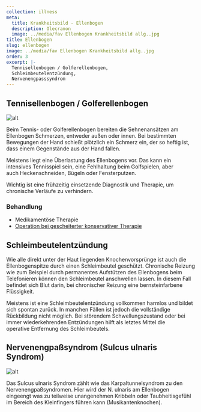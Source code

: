 ```yaml
---
collection: illness
meta:
  title: Krankheitsbild - Ellenbogen
  description: Olecranon
  image: ../media/fav Ellenbogen Krankheitsbild allg..jpg
title: Ellenbogen
slug: ellenbogen
image: ../media/fav Ellenbogen Krankheitsbild allg..jpg
order: 3
excerpt: |-
  Tennisellenbogen / Golferellenbogen,
  Schleimbeutelentzündung,
  Nervenengpasssyndrom
---
```

## Tennisellenbogen / Golferellenbogen 

![alt]( "tit")

Beim Tennis- oder Golferellenbogen bereiten die Sehnenansätzen am Ellenbogen Schmerzen, entweder außen oder innen. Bei bestimmten Bewegungen der Hand schießt plötzlich ein Schmerz ein, der so heftig ist, dass einem Gegenstände aus der Hand fallen. 

Meistens liegt eine Überlastung des Ellenbogens vor. Das kann ein intensives Tennisspiel sein, eine Fehlhaltung beim Golfspielen, aber auch Heckenschneiden, Bügeln oder Fensterputzen. 

Wichtig ist eine frühzeitig einsetzende Diagnostik und Therapie, um chronische Verläufe zu verhindern. 

### Behandlung

* Medikamentöse Therapie 
* [Operation bei gescheiterter konservativer Therapie](/operationen/ellenbogen/)

## Schleimbeutelentzündung

Wie alle direkt unter der Haut liegenden Knochenvorsprünge ist auch die Ellenbogenspitze durch einen Schleimbeutel geschützt. Chronische Reizung wie zum Beispiel durch permanentes Aufstützen des Ellenbogens beim Telefonieren können den Schleimbeutel anschwellen lassen. In diesem Fall befindet sich Blut darin, bei chronischer Reizung eine bernsteinfarbene Flüssigkeit.

Meistens ist eine Schleimbeutelentzündung vollkommen harmlos und bildet sich spontan zurück. In manchen Fällen ist jedoch die vollständige Rückbildung nicht möglich. Bei störendem Schwellungszustand oder bei immer wiederkehrenden Entzündungen hilft als letztes Mittel die operative Entfernung des Schleimbeutels. 

## Nervenengpaßsyndrom (Sulcus ulnaris Syndrom) 

![alt]( "tit")

Das Sulcus ulnaris Syndrom zählt wie das Karpaltunnelsyndrom zu den Nervenengpaßsyndromen. Hier wird der N. ulnaris am Ellenbogen eingeengt was zu teilweise unangenehmen Kribbeln oder Taubheitisgefühl im Bereich des Kleinfingers führen kann (Musikantenknochen).